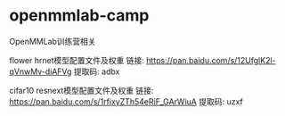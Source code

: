 # openmmlab-camp
OpenMMLab训练营相关

flower hrnet模型配置文件及权重 链接: https://pan.baidu.com/s/12UfglK2l-qVnwMv-diAFVg 提取码: adbx 

cifar10 resnext模型配置文件及权重 链接: https://pan.baidu.com/s/1rfixyZTh54eRiF_GArWiuA 提取码: uzxf 

